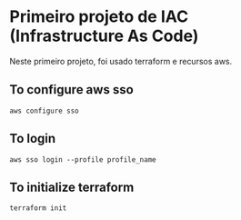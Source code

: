 # Primeiro projeto de IAC (Infrastructure As Code)

Neste primeiro projeto, foi usado terraform e recursos aws.

## To configure aws sso
```
aws configure sso
```

## To login
```
aws sso login --profile profile_name
```

## To initialize terraform
```
terraform init
```